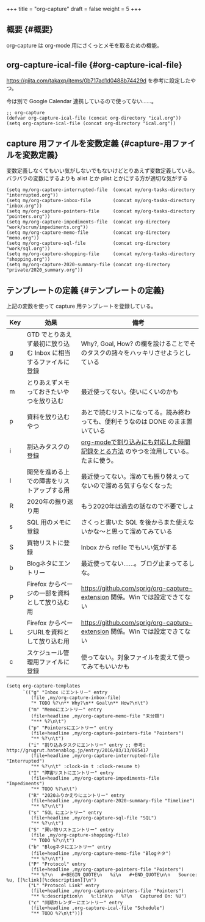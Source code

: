 +++
title = "org-capture"
draft = false
weight = 5
+++

## 概要 {#概要}

org-capture は org-mode 用にさくっとメモを取るための機能。


## org-capture-ical-file {#org-capture-ical-file}

<https://qiita.com/takaxp/items/0b717ad1d0488b74429d> を参考に設定したやつ。

今は別で Google Calendar 連携しているので使ってない……。

```emacs-lisp
;; org-capture
(defvar org-capture-ical-file (concat org-directory "ical.org"))
(setq org-capture-ical-file (concat org-directory "ical.org"))
```


## capture 用ファイルを変数定義 {#capture-用ファイルを変数定義}

変数定義しなくてもいい気がしないでもないけどとりあえず変数定義している。バラバラの変数にするよりも alist とか plist とかにする方が適切な気がする

```emacs-lisp
(setq my/org-capture-interrupted-file  (concat my/org-tasks-directory "interrupted.org"))
(setq my/org-capture-inbox-file        (concat my/org-tasks-directory "inbox.org"))
(setq my/org-capture-pointers-file     (concat my/org-tasks-directory "pointers.org"))
(setq my/org-capture-impediments-file  (concat org-directory "work/scrum/impediments.org"))
(setq my/org-capture-memo-file         (concat org-directory "memo.org"))
(setq my/org-capture-sql-file          (concat org-directory "work/sql.org"))
(setq my/org-capture-shopping-file     (concat my/org-tasks-directory "shopping.org"))
(setq my/org-capture-2020-summary-file (concat org-directory "private/2020_summary.org"))
```


## テンプレートの定義 {#テンプレートの定義}

上記の変数を使って capture 用テンプレートを登録している。

| Key | 効果                                 | 備考                                                                                                    |
|-----|------------------------------------|-------------------------------------------------------------------------------------------------------|
| g   | GTD でとりあえず最初に放り込む Inbox に相当するファイルに登録 | Why?, Goal, How? の欄を設けることでそのタスクの諸々をハッキリさせようとしている                         |
| m   | とりあえずメモっておきたいやつを放り込む | 最近使ってない。使いにくいのかも                                                                        |
| p   | 資料を放り込むやつ                   | あとで読むリストになってる。読み終わっても、便利そうなのは DONE のまま置いている                        |
| i   | 割込みタスクの登録                   | [org-modeで割り込みにも対応した時間記録をとる方法](https://grugrut.hatenablog.jp/entry/2016/03/13/085417) のやつを流用している。たまに使う。 |
| I   | 開発を進める上での障害をリストアップする用 | 最近使ってない。溜めても振り替えってないので溜める気すらなくなった                                      |
| R   | 2020年の振り返り用                   | もう2020年は過去の話なので不要でしょ                                                                    |
| s   | SQL 用のメモに登録                   | さくっと書いた SQL を後からまた使えないかな〜と思って溜めてみている                                     |
| S   | 買物リストに登録                     | Inbox から refile でもいい気がする                                                                      |
| b   | Blogネタにエントリー                 | 最近使ってない……。ブログ止まってるしな。                                                                |
| P   | Firefox からページの一部を資料として放り込む用 | <https://github.com/sprig/org-capture-extension> 関係。Win では設定できてない                           |
| L   | Firefox からページURLを資料として放り込む用 | <https://github.com/sprig/org-capture-extension> 関係。Win では設定できてない                           |
| c   | スケジュール管理用ファイルに登録     | 使ってない。対象ファイルを変えて使ってみてもいいかも                                                    |

```emacs-lisp
(setq org-capture-templates
      `(("g" "Inbox にエントリー" entry
         (file ,my/org-capture-inbox-file)
         "* TODO %?\n** Why?\n** Goal\n** How?\n\t")
        ("m" "Memoにエントリー" entry
         (file+headline ,my/org-capture-memo-file "未分類")
         "*** %?\n\t")
        ("p" "Pointersにエントリー" entry
         (file+headline ,my/org-capture-pointers-file "Pointers")
         "** %?\n\t")
        ("i" "割り込みタスクにエントリー" entry ;; 参考: http://grugrut.hatenablog.jp/entry/2016/03/13/085417
         (file+headline ,my/org-capture-interrupted-file "Interrupted")
         "** %?\n\t" :clock-in t :clock-resume t)
        ("I" "障害リストにエントリー" entry
         (file+headline ,my/org-capture-impediments-file "Impediments")
         "** TODO %?\n\t")
        ("R" "2020ふりかえりにエントリー" entry
         (file+headline ,my/org-capture-2020-summary-file "Timeline")
         "** %?\n\t")
        ("s" "SQL にエントリー" entry
         (file+headline ,my/org-capture-sql-file "SQL")
         "** %?\n\t")
        ("S" "買い物リストエントリー" entry
         (file ,my/org-capture-shopping-file)
         "* TODO %?\n\t")
        ("b" "Blogネタにエントリー" entry
         (file+headline ,my/org-capture-memo-file "Blogネタ")
         "** %?\n\t")
        ("P" "Protocol" entry
         (file+headline ,my/org-capture-pointers-file "Pointers")
         "** %?\n   #+BEGIN_QUOTE\n   %i\n   #+END_QUOTE\n\n   Source: %u, [[%:link][%:description]]\n")
        ("L" "Protocol Link" entry
         (file+headline ,my/org-capture-pointers-file "Pointers")
         "** %:description\n   %:link\n   %?\n   Captured On: %U")
        ("c" "同期カレンダーにエントリー" entry
         (file+headline ,org-capture-ical-file "Schedule")
         "** TODO %?\n\t")))
```
